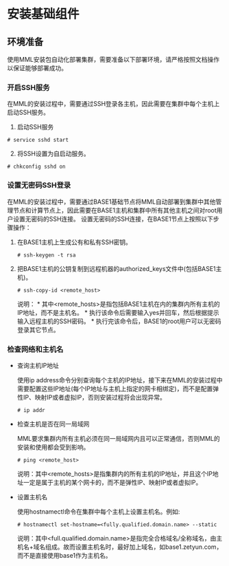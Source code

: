 # 安装基础组件

## 环境准备
使用MML安装包自动化部署集群，需要准备以下部署环境，请严格按照文档操作以保证能够部署成功。

### 开启SSH服务
在MML的安装过程中，需要通过SSH登录各主机，因此需要在集群中每个主机上启动SSH服务。
1. 启动SSH服务

```
# service sshd start
```
2. 将SSH设置为自启动服务。

```
# chkconfig sshd on
```

### 设置无密码SSH登录

在MML的安装过程中，需要通过BASE1基础节点将MML自动部署到集群中其他管理节点和计算节点上，因此需要在BASE1主机和集群中所有其他主机之间对root用户设置无密码的SSH连接。
设置无密码的SSH连接，在BASE1节点上按照以下步骤操作：

1. 在BASE1主机上生成公有和私有SSH密钥。

    ```
    # ssh-keygen -t rsa
    ```
2. 把BASE1主机的公钥复制到远程机器的authorized_keys文件中(包括BASE1主机)。

    ```
    # ssh-copy-id <remote_host>
    ```
    说明：
        * 其中<remote_hosts>是指包括BASE1主机在内的集群内所有主机的IP地址，而不是主机名。
        * 执行该命令后需要输入yes并回车，然后根据提示输入远程主机的SSH密码。
        * 执行完该命令后，BASE1的root用户可以无密码登录其它节点。

### 检查网络和主机名
* 查询主机IP地址

    使用ip address命令分别查询每个主机的IP地址，接下来在MML的安装过程中需要配置这些IP地址(每个IP地址与主机上指定的网卡相绑定)，而不是配置弹性IP、映射IP或者虚拟IP，否则安装过程将会出现异常。

    ```
    # ip addr
    ```
* 检查主机是否在同一局域网

    MML要求集群内所有主机必须在同一局域网内且可以正常通信，否则MML的安装和使用都会受到影响。

    ```
    # ping <remote_host>
    ```
    说明：其中<remote_hosts>是指集群内的所有主机的IP地址，并且这个IP地址一定是属于主机的某个网卡的，而不是弹性IP、映射IP或者虚拟IP。

* 设置主机名

    使用hostnamectl命令在集群中每个主机上设置主机名。例如:

    ```
    # hostnamectl set-hostname=<fully.qualified.domain.name> --static
    ```
    说明：其中<full.qualified.domain.name>是指完全合格域名/全称域名，由主机名+域名组成。故而设置主机名时，最好加上域名，如base1.zetyun.com，而不是直接使用base1作为主机名。





